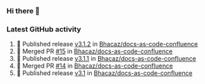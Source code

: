 ### Hi there 👋


### Latest GitHub activity
<!--START_SECTION:activity-->
1. 🚀 Published release [v3.1.2](https://github.com/Bhacaz/docs-as-code-confluence/releases/tag/v3.1.2) in [Bhacaz/docs-as-code-confluence](https://github.com/Bhacaz/docs-as-code-confluence)
2. 🎉 Merged PR [#15](https://github.com/Bhacaz/docs-as-code-confluence/pull/15) in [Bhacaz/docs-as-code-confluence](https://github.com/Bhacaz/docs-as-code-confluence)
3. 🚀 Published release [v3.1.1](https://github.com/Bhacaz/docs-as-code-confluence/releases/tag/v3.1.1) in [Bhacaz/docs-as-code-confluence](https://github.com/Bhacaz/docs-as-code-confluence)
4. 🎉 Merged PR [#14](https://github.com/Bhacaz/docs-as-code-confluence/pull/14) in [Bhacaz/docs-as-code-confluence](https://github.com/Bhacaz/docs-as-code-confluence)
5. 🚀 Published release [v3.1](https://github.com/Bhacaz/docs-as-code-confluence/releases/tag/v3.1) in [Bhacaz/docs-as-code-confluence](https://github.com/Bhacaz/docs-as-code-confluence)
<!--END_SECTION:activity-->

<!--
**Bhacaz/bhacaz** is a ✨ _special_ ✨ repository because its `README.md` (this file) appears on your GitHub profile.

Here are some ideas to get you started:

- 🔭 I’m currently working on ...
- 🌱 I’m currently learning ...
- 👯 I’m looking to collaborate on ...
- 🤔 I’m looking for help with ...
- 💬 Ask me about ...
- 📫 How to reach me: ...
- 😄 Pronouns: ...
- ⚡ Fun fact: ...
-->
